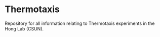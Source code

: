 # Thermotaxis

Repository for all information relating to Thermotaxis experiments in the Hong Lab (CSUN).
